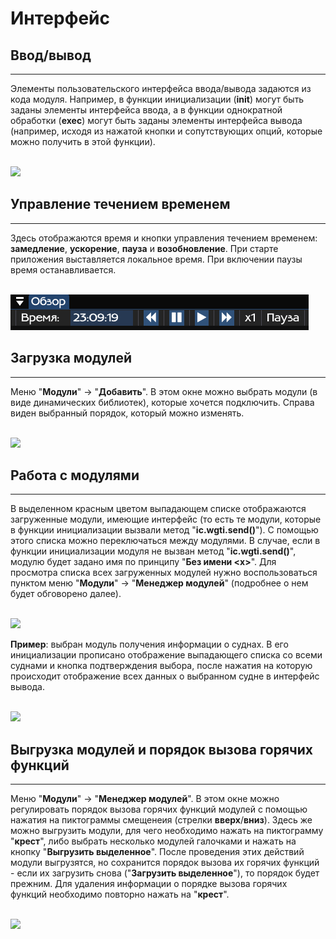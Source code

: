 ﻿# Интерфейс

## Ввод/вывод
---

Элементы пользовательского интерфейса ввода/вывода задаются из кода модуля. Например, в функции инициализации (<b>init</b>) могут быть заданы элементы интерфейса ввода, а в функции однократной обработки (<b>exec</b>) могут быть заданы элементы интерфейса вывода (например, исходя из нажатой кнопки и сопутствующих опций, которые можно получить в этой функции).

<br>

<image src="img/interface_io.png">

<br>

## Управление течением временем
---

Здесь отображаются время и кнопки управления течением временем: <b>замедление</b>, <b>ускорение</b>, <b>пауза</b> и <b>возобновление</b>. При старте приложения выставляется локальное время. При включении паузы время останавливается.

<br>

<img src="img/time_control.png">

<br>

## Загрузка модулей
---

Меню "<b>Модули</b>" -> "<b>Добавить</b>". В этом окне можно выбрать модули (в виде динамических библиотек), которые хочется подключить. Справа виден выбранный порядок, который можно изменять.

<br>

<image src="img/load_modules.png">

<br>

## Работа с модулями
---

В выделенном красным цветом выпадающем списке отображаются загруженные модули, имеющие интерфейс (то есть те модули, которые в функции инициализации вызвали метод "<b>ic.wgti.send()</b>"). С помощью этого списка можно переключаться между модулями. В случае, если в функции инициализации модуля не вызван метод "<b>ic.wgti.send()</b>", модулю будет задано имя по принципу "<b>Без имени \<x\></b>". Для просмотра списка всех загруженных модулей нужно воспользоваться пунктом меню "<b>Модули</b>" -> "<b>Менеджер модулей</b>" (подробнее о нем будет обговорено далее).

<br>

<image src="img/module_choice.png">

<br>

<b>Пример</b>: выбран модуль получения информации о суднах. В его инициализации прописано отображение выпадающего списка со всеми суднами и кнопка подтверждения выбора, после нажатия на которую происходит отображение всех данных о выбранном судне в интерфейс вывода.

<br>

<image src="img/module_io_example.png">

<br>

## Выгрузка модулей и порядок вызова горячих функций 
---

Меню "<b>Модули</b>" -> "<b>Менеджер модулей</b>". В этом окне можно регулировать порядок вызова горячих функций модулей с помощью нажатия на пиктограммы смещенеия (стрелки <b>вверх</b>/<b>вниз</b>). Здесь же можно выгрузить модули, для чего необходимо нажать на пиктограмму "<b>крест</b>", либо выбрать несколько модулей галочками и нажать на кнопку "<b>Выгрузить выделенное</b>". После проведения этих действий модули выгрузятся, но сохранится порядок вызова их горячих функций - если их загрузить снова ("<b>Загрузить выделенное</b>"), то порядок будет прежним. Для удаления информации о порядке вызова горячих функций необходимо повторно нажать на "<b>крест</b>".

<br>

<image src="img/module_hot_order.png">
